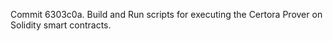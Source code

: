 Commit 6303c0a.                    Build and Run scripts for executing the Certora Prover on Solidity smart contracts.